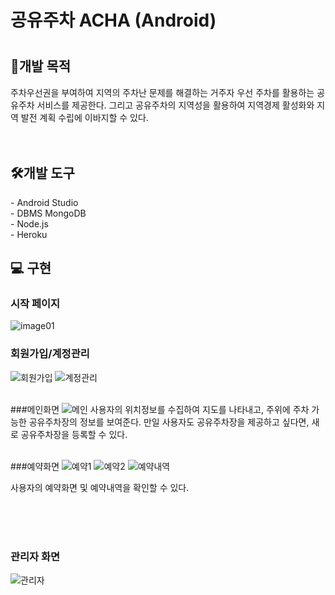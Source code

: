 <h1>공유주차 ACHA (Android) <h1>

<h2> 📖개발 목적 </h2>
  주차우선권을 부여하여 지역의 주차난 문제를 해결하는 거주자 우선 주차를 활용하는 공유주차 서비스를 제공한다. 그리고 공유주차의 지역성을 활용하여 지역경제 활성화와 지역 발전 계획 수립에 이바지할 수 있다.
  <br/>
  <br/>
  <br/>
  
<h2> 🛠개발 도구 </h2>
- Android Studio <br/>
- DBMS MongoDB <br/>
- Node.js <br/>
- Heroku <br/>

## 💻 구현
### 시작 페이지 
![image01](https://user-images.githubusercontent.com/57476918/125679375-6cacc479-7197-4e6b-a66b-6d58dcebd05c.png)
  
### 회원가입/계정관리 
![회원가입](https://user-images.githubusercontent.com/57476918/125680015-35ac4adc-3535-4e8e-90a1-473224fcc3ca.png)
![계정관리](https://user-images.githubusercontent.com/57476918/125680059-57fbc341-896d-4675-a457-1cdd45983919.png)
<br/>
<br/>

###메인화면 
![메인](https://user-images.githubusercontent.com/57476918/125679939-5dacd79d-55c2-4751-ab74-401f96f00298.png)
사용자의 위치정보를 수집하여 지도를 나타내고, 주위에 주차 가능한 공유주차장의 정보를 보여준다. 
만일 사용자도 공유주차장을 제공하고 싶다면, 새로 공유주차장을 등록할 수 있다. 
<br/>
<br/>

###예약화면 
![예약1](https://user-images.githubusercontent.com/57476918/125679989-7c0c28b7-1263-4e1d-aba4-fb5f97c27a27.png)
![예약2](https://user-images.githubusercontent.com/57476918/125679981-d20db3b5-047d-4232-9f0a-dfa66eae9ffd.png)
![예약내역](https://user-images.githubusercontent.com/57476918/125679986-c1f03e49-c972-482a-81f8-407529f3dd9d.png)

  
사용자의 예약화면 및 예약내역을 확인할 수 있다. 
 
<br/>
<br/>
<br/>

### 관리자 화면 
![관리자](https://user-images.githubusercontent.com/57476918/125680070-b340754e-04b0-4a88-8e78-d8d2afd2c921.png)
 
